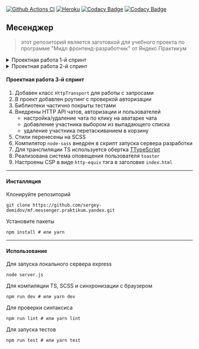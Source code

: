 [![Github Actions CI](https://github.com/sergey-demidov/mf.messenger.praktikum.yandex/workflows/ci/badge.svg)](https://github.com/sergey-demidov/mf.messenger.praktikum.yandex/actions?query=workflow%3Aci)
[![Heroku](https://heroku-badge.herokuapp.com/?app=mfmessenger)](https://mfmessenger.herokuapp.com/)
[![Codacy Badge](https://api.codacy.com/project/badge/Grade/292312ce77de4ff9aa76a66458fa8f5a)](https://app.codacy.com/gh/sergey-demidov/mf.messenger.praktikum.yandex?utm_source=github.com&utm_medium=referral&utm_content=sergey-demidov/mf.messenger.praktikum.yandex&utm_campaign=Badge_Grade)
[![Codacy Badge](https://app.codacy.com/project/badge/Coverage/1c725db8ddea43a59afdbc3dacf89dc8)](https://www.codacy.com/gh/sergey-demidov/mf.messenger.praktikum.yandex/dashboard?utm_source=github.com&utm_medium=referral&utm_content=sergey-demidov/mf.messenger.praktikum.yandex&utm_campaign=Badge_Coverage)

## Месенджер 

> этот репозиторий является заготовкой для учебного проекта по программе 
> "Мидл фронтенд-разработчик" от Яндекс Практикум

<details><summary>Проектная работа 1-й спринт</summary>

1. Настроен Express-сервер с раздачей статики.
1. Настоен деплой статики на [Netlify](https://messenger42-praktikum-yandex.netlify.app/)
1. [Нарисованы](https://www.figma.com/file/jCefXmc3zICQxhhZP2GLOA/Chat?node-id=0%3A1) и сверстаны прототипы экранов:
   - авторизация (с формой, имена полей: login, password),
   - регистрация (с формой, имена полей: first_name, second_name, login, email, password, phone),
   - список чатов, лента переписки (поле для ввода сообщения: message),
   - настройки пользователя:
     1. имена полей для изменения информации о пользователе: 
        - first_name 
        - second_name 
        - display_name
        - login
        - email
        - phone
     1. поле для изменения аватара с выбором файла и превью: avatar;
     1. страница с формой для изменения пароля: (поля oldPassword, newPassword, newPasswordConfirm).
   - страница 404,
   - страница 500.
1. Сделан сбор данных из форм. В console.log выводится объект со всеми заполненными полями формы.
1. Корневой `index.html` содержит переадресацию на `chat.html`
1. Подключены шрифты Material Icons

</details>

<details><summary>Проектная работа 2-й спринт</summary>

1. Частично реализован шаблонизатор на основе [Web Components](https://developer.mozilla.org/en-US/docs/Web/Web_Components)
1. Проект переведен на TypeScript
1. В `tsconfig` включен режим `strict`
1. Проект разбит на модули, настроены `import`/`export`
1. На все формы добавлена валидация по `focus`/`blur` плюс `keyup`
1. Страницы генерируются на основании шаблонов
1. Сделаны переиспользуемые модули для кнопок и текстовых полей
1. Свойство `disabled` кнопки отправки связано с валидацией форм
1. TypeScript компилятор внедрен в скрипт запуска сервера разработки

</details>

#### Проектная работа 3-й спринт
1. Добавен класс `HttpTransport` для работы с запросами
1. В проект добавлен роутинг с проверкой авторизации
1. Библиотеки частично покрыты тестами
1. Внедрены HTTP API чатов, авторизации и пользователей
   - настройка/удаление чата по клику на аватарке чата
   - добавление участника выбором из выпадающего списка
   - удаление участника перетаскиванием в корзину
1. Стили перенесены на SCSS
1. Компилятор `node-sass` внедрен в скрипт запуска сервера разработки
1. Для транспиляции TS используется обертка [TTypeScript](https://github.com/cevek/ttypescript)
1. Реализована система оповещения пользователя `toaster`
1. Настроены CSP в виде `http-equiv` тэга в заголовке `index.html`

---
#### Инсталляция
Клонируйте репозиторий
```shell script
git clone https://github.com/sergey-demidov/mf.messenger.praktikum.yandex.git
```
Установите пакеты
```shell script
npm install # или yarn
```
---
#### Использование
Для запуска локального сервера express
```shell script
node server.js
```
Для компиляции TS, SCSS и синхронизации с браузером
```shell script
npm run dev # или yarn dev
```
Для проверки синтаксиса
```shell script
npm run lint # или yarn lint
```

Для запуска тестов
```shell script
npm run test # или yarn test
```
